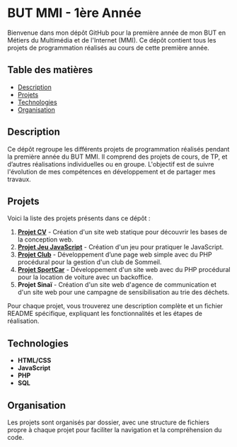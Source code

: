 # BUT MMI - 1ère Année

Bienvenue dans mon dépôt GitHub pour la première année de mon BUT en Métiers du Multimédia et de l'Internet (MMI). Ce dépôt contient tous les projets de programmation réalisés au cours de cette première année.

## Table des matières

- [Description](#description)
- [Projets](#projets)
- [Technologies](#technologies)
- [Organisation](#organisation)

## Description

Ce dépôt regroupe les différents projets de programmation réalisés pendant la première année du BUT MMI. Il comprend des projets de cours, de TP, et d’autres réalisations individuelles ou en groupe. L'objectif est de suivre l'évolution de mes compétences en développement et de partager mes travaux.

## Projets

Voici la liste des projets présents dans ce dépôt :

1. **[Projet CV](https://github.com/Raphael-K-78/MMI1-A2/tree/main/CV)** - Création d'un site web statique pour découvrir les bases de la conception web.
2. **[Projet Jeu JavaScript](https://github.com/Raphael-K-78/MMI1-A2/tree/main/catsrun)** - Création d'un jeu pour pratiquer le JavaScript.
3. **[Projet Club](https://github.com/Raphael-K-78/MMI1-A2/tree/main/sommeil)** - Développement d’une page web simple avec du PHP procédural pour la gestion d'un club de Sommeil.
4. **[Projet SportCar](https://github.com/Raphael-K-78/MMI1-A2/tree/main/sportcar)** - Développement d'un site web avec du PHP procédural pour la location de voiture avec un backoffice.
5. **Projet Sinaï** - Création d'un site web d'agence de communication et d'un site web pour une campagne de sensibilisation au trie des déchets.

Pour chaque projet, vous trouverez une description complète et un fichier README spécifique, expliquant les fonctionnalités et les étapes de réalisation.

## Technologies

- **HTML/CSS**
- **JavaScript**
- **PHP**
- **SQL**

## Organisation

Les projets sont organisés par dossier, avec une structure de fichiers propre à chaque projet pour faciliter la navigation et la compréhension du code.

